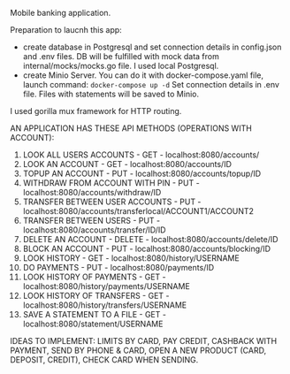 Mobile banking application.

Preparation to laucnh this app:
- create database in Postgresql and set connection details in config.json and .env files. DB will be fulfilled with mock data from internal/mocks/mocks.go file. I used local Postgresql.
- create Minio Server. You can do it with docker-compose.yaml file, launch command: `docker-compose up -d`
Set connection details in .env file. Files with statements will be saved to Minio.

I used gorilla mux framework for HTTP routing.

AN APPLICATION HAS THESE API METHODS (OPERATIONS WITH ACCOUNT):
1) LOOK ALL USERS ACCOUNTS - GET - localhost:8080/accounts/
2) LOOK AN ACCOUNT - GET - localhost:8080/accounts/ID
3) TOPUP AN ACCOUNT - PUT - localhost:8080/accounts/topup/ID
4) WITHDRAW FROM ACCOUNT WITH PIN - PUT - localhost:8080/accounts/withdraw/ID
5) TRANSFER BETWEEN USER ACCOUNTS - PUT - localhost:8080/accounts/transferlocal/ACCOUNT1/ACCOUNT2
6) TRANSFER BETWEEN USERS - PUT - localhost:8080/accounts/transfer/ID/ID
7) DELETE AN ACCOUNT - DELETE -  localhost:8080/accounts/delete/ID
8) BLOCK AN ACCOUNT - PUT - localhost:8080/accounts/blocking/ID
9) LOOK HISTORY - GET - localhost:8080/history/USERNAME
10) DO PAYMENTS - PUT - localhost:8080/payments/ID
11) LOOK HISTORY OF PAYMENTS - GET - localhost:8080/history/payments/USERNAME
12) LOOK HISTORY OF TRANSFERS - GET - localhost:8080/history/transfers/USERNAME
13) SAVE A STATEMENT TO A FILE - GET - localhost:8080/statement/USERNAME

IDEAS TO IMPLEMENT: LIMITS BY CARD, PAY CREDIT, CASHBACK WITH PAYMENT, SEND BY PHONE & CARD, OPEN A NEW PRODUCT (CARD, DEPOSIT, CREDIT), CHECK CARD WHEN SENDING.